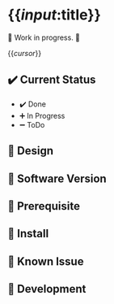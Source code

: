 # {{_input_:title}}

:construction: Work in progress. :construction:

{{_cursor_}}

## :heavy_check_mark: Current Status

- :heavy_check_mark: Done
- :heavy_plus_sign: In Progress
- :heavy_minus_sign: ToDo

## :art: Design

## :bookmark: Software Version

## :pushpin: Prerequisite

## :rocket: Install

## :bug: Known Issue

## :hammer: Development

